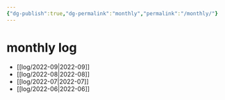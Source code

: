 ```yaml
---
{"dg-publish":true,"dg-permalink":"monthly","permalink":"/monthly/"}
---
```


# monthly log

- [[log/2022-09\|2022-09]]
- [[log/2022-08\|2022-08]]
- [[log/2022-07\|2022-07]]
- [[log/2022-06\|2022-06]]

